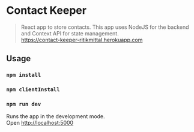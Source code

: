 # Contact Keeper

> React app to store contacts. This app uses NodeJS for the backend and Context API for state management.<br>
> https://contact-keeper-ritikmittal.herokuapp.com

## Usage

### `npm install`

### `npm clientInstall`

### `npm run dev`

Runs the app in the development mode.<br>
Open [http://localhost:5000](http://localhost:5000)

